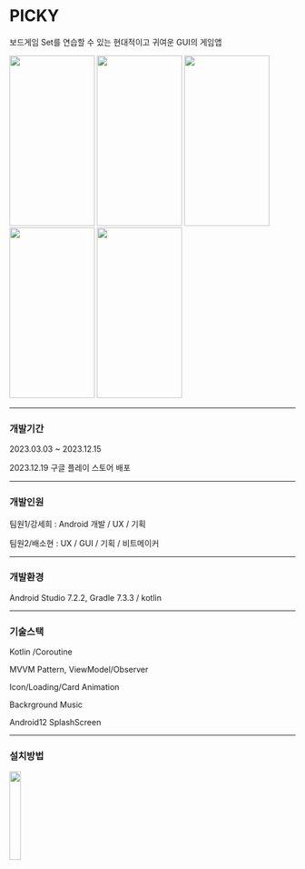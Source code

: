 # PICKY
보드게임 Set를 연습할 수 있는 현대적이고 귀여운 GUI의 게임앱

<img src="https://github.com/sea1hee/SET/assets/22738293/429571be-cb73-486c-8127-3d025c63f71c.png" width="150" height="300"/>
<img src="https://github.com/sea1hee/SET/assets/22738293/11610518-c886-4baf-b404-e7d726b1b8ef.png" width="150" height="300"/>
<img src="https://github.com/sea1hee/SET/assets/22738293/ff844319-cc00-4885-a89d-aeb69df33d32.png" width="150" height="300"/>
<img src="https://github.com/sea1hee/SET/assets/22738293/a0946d66-6b6b-45ae-b757-2a1d439a60dd.png" width="150" height="300"/>
<img src="https://github.com/sea1hee/SET/assets/22738293/e05555fc-ef04-4747-8209-ec2fd03b6093.png" width="150" height="300"/>

-------------

### 개발기간
2023.03.03 ~ 2023.12.15

2023.12.19 구글 플레이 스토어 배포

-------------

### 개발인원
팀원1/강세희 : Android 개발 / UX / 기획

팀원2/배소현 : UX / GUI / 기획 / 비트메이커

-------------

### 개발환경
Android Studio 7.2.2, Gradle 7.3.3 / kotlin

-------------

### 기술스택
Kotlin /Coroutine

MVVM Pattern, ViewModel/Observer

Icon/Loading/Card Animation

Backrground Music

Android12 SplashScreen

-------------

### 설치방법
<a href="https://play.google.com/store/apps/details?id=com.daisy.picky">
<img src="https://github.com/sea1hee/SET/assets/22738293/daca09a1-eead-4eba-a99a-e9234dd53f9b.png" width="20%" height="20%"/>
</a>
